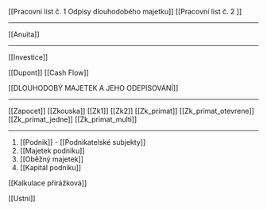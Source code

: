 [[Pracovní list č. 1 Odpisy dlouhodobého majetku]]
[[Pracovní list č. 2 ]]

---
[[Anuita]]

---
[[Investice]]


[[Dupont]]
[[Cash Flow]]

[[DLOUHODOBÝ MAJETEK A JEHO ODEPISOVÁNÍ]]

--- 
[[Zapocet]]
[[Zkouska]]
[[Zk1]]
[[Zk2]]
[[Zk_primat]]
[[Zk_primat_otevrene]]
[[Zk_primat_jedne]]
[[Zk_primat_multi]]

---
1. [[Podnik]] - [[Podnikatelské subjekty]]
2. [[Majetek podniku]]
3. [[Oběžný majetek]]
4. [[Kapitál podniku]]

[[Kalkulace přirážková]]

[[Ustni]]

